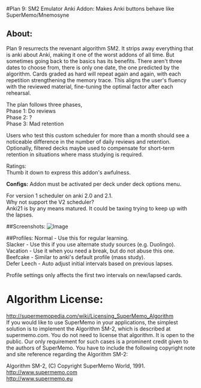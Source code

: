 #Plan 9: SM2 Emulator
Anki Addon: Makes Anki buttons behave like SuperMemo/Mnemosyne

## About:
Plan 9 resurrects the revenant algorithm SM2. It strips away everything that is anki about Anki, making it one of the worst addons of all time. But sometimes going back to the basics has its benefits. There aren't three dates to choose from, there is only one date, the one predicted by the algorithm. Cards graded as hard will repeat again and again, with each repetition strengthening the memory trace. This aligns the user's fluency with the reviewed material, fine-tuning the optimal factor after each rehearsal.  

The plan follows three phases,  
Phase 1: Do reviews  
Phase 2: ?  
Phase 3: Mad retention  

Users who test this custom scheduler for more than a month should see a noticeable difference in the number of daily reviews and retention. Optionally, filtered decks maybe used to compensate for short-term retention in situations where mass studying is required.

Ratings:  
Thumb it down to express this addon's awfulness.


<b>Configs:</b>
Addon must be activated per deck under deck options menu.

For version 1 scheduler on anki 2.0 and 2.1.  
Why not support the V2 scheduler?  
Anki21 is by any means matured. It could be taxing trying to keep up with the lapses.


##Screenshots:
![Image](https://github.com/lovac42/SM2-Emulator/blob/master/screenshots/deck_option_menu.png?raw=true "deck_menu")


##Profiles:
Normal - Use this for regular learning.  
Slacker - Use this if you use alternate study sources (e.g. Duolingo).  
Vacation - Use it when you need a break, but do not abuse this one.  
Beefcake - Similar to anki's default profile (mass study).  
Defer Leech - Auto adjust initial intervals based on previous lapses.  

Profile settings only affects the first two intervals on new/lapsed cards.


# Algorithm License:
http://supermemopedia.com/wiki/Licensing_SuperMemo_Algorithm  
If you would like to use SuperMemo in your applications, the simplest solution is to implement the Algorithm SM-2, which is described at supermemo.com. You do not need to license that algorithm. It is open to the public. Our only requirement for such cases is a prominent credit given to the authors of SuperMemo. You have to include the following copyright note and site reference regarding the Algorithm SM-2:  

Algorithm SM-2, (C) Copyright SuperMemo World, 1991.  
http://www.supermemo.com  
http://www.supermemo.eu
